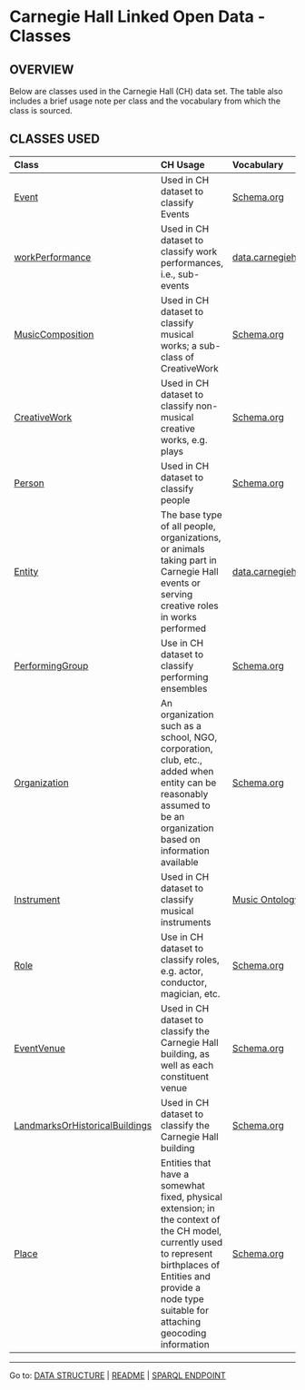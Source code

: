 # Carnegie Hall Linked Open Data - Classes

## OVERVIEW

Below are classes used in the Carnegie Hall (CH) data set. The table also includes a brief usage note per class and the vocabulary from which the class is sourced. 

## CLASSES USED
|Class|CH Usage|Vocabulary|
|:----|:---|:----------|
|[Event](http://schema.org/Event)|Used in CH dataset to classify Events|[Schema.org](http://schema.org/)|
|[workPerformance](http://data.carnegiehall.org/model/WorkPerformance)|Used in CH dataset to classify work performances, i.e., sub-events|[data.carnegiehall.org](http://data.carnegiehall.org/)|
|[MusicComposition](http://schema.org/MusicComposition)|Used in CH dataset to classify musical works; a sub-class of CreativeWork|[Schema.org](http://schema.org/)|
|[CreativeWork](http://schema.org/CreativeWork)|Used in CH dataset to classify non-musical creative works, e.g. plays|[Schema.org](http://schema.org/)|
|[Person](https://schema.org/Person)|Used in CH dataset to classify people|[Schema.org](http://schema.org/)|
|[Entity](http://data.carnegiehall.org/model/Entity)|The base type of all people, organizations, or animals taking part in Carnegie Hall events or serving creative roles in works performed|[data.carnegiehall.org](http://data.carnegiehall.org/)|
|[PerformingGroup](http://schema.org/PerformingGroup)|Use in CH dataset to classify performing ensembles|[Schema.org](http://schema.org/)|
|[Organization](http://schema.org/Organization)|An organization such as a school, NGO, corporation, club, etc., added when entity can be reasonably assumed to be an organization based on information available|[Schema.org](http://schema.org/)|
|[Instrument](http://purl.org/ontology/mo/Instrument)|Used in CH dataset to classify musical instruments|[Music Ontology](http://purl.org/ontology/mo/)|
|[Role](http://schema.org/Role) |Use in CH dataset to classify roles, e.g. actor, conductor, magician, etc.|[Schema.org](http://schema.org/)|
|[EventVenue](http://schema.org/EventVenue)|Used in CH dataset to classify the Carnegie Hall building, as well as each constituent venue|[Schema.org](http://schema.org/)|
|[LandmarksOrHistoricalBuildings](http://schema.org/LandmarksOrHistoricalBuildings)|Used in CH dataset to classify the Carnegie Hall building|[Schema.org](http://schema.org/)|
|[Place](http://schema.org/Place)|Entities that have a somewhat fixed, physical extension; in the context of the CH model, currently used to represent birthplaces of Entities and provide a node type suitable for attaching geocoding information|[Schema.org](http://schema.org/)|

----------------------------
Go to: [DATA STRUCTURE](/data-structure.md) | [README](/README.md) | [SPARQL ENDPOINT](http://data.carnegiehall.org)
